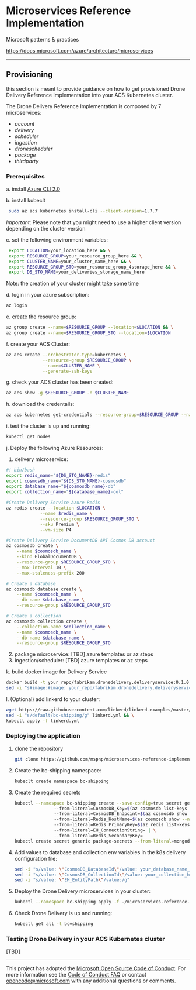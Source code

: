 # Microservices  Reference Implementation
Microsoft patterns & practices

https://docs.microsoft.com/azure/architecture/microservices

---

## Provisioning

this section is meant to provide guidance on how to get provisioned Drone Delivery Reference Implementation
into your ACS Kubernetes cluster.

The Drone Delivery Reference Implementation is composed by 7 microservices:

* *account*
* *delivery*
* *scheduler*
* *ingestion*
* *dronescheduler*
* *package*
* *thirdparty*

### Prerequisites

a. install [Azure CLI 2.0](https://docs.microsoft.com/en-us/cli/azure/install-azure-cli)

b. install kubeclt
   ```bash
    sudo az acs kubernetes install-cli --client-version=1.7.7
   ```
   *Important*: Please note that you might need to use a higher client version depending on the cluster version

c. set the following environment variables:
   ```bash
    export LOCATION=your_location_here && \
    export RESOURCE_GROUP=your_resource_group_here && \
    export CLUSTER_NAME=your_cluster_name_here && \
    export RESOURCE_GROUP_STO=your_resource_group_4storage_here && \
    export DS_STO_NAME=your_deliveries_storage_name_here
   ```
   Note: the creation of your cluster might take some time

d. login in your azure subscription:
   ```bash
   az login
   ```

e. create the resource group:
   ```bash
   az group create --name=$RESOURCE_GROUP --location=$LOCATION && \
   az group create --name=$RESOURCE_GROUP_STO --location=$LOCATION
   ```

f. create your ACS Cluster:
   ```bash
   az acs create --orchestrator-type=kubernetes \
                 --resource-group $RESOURCE_GROUP \
                 --name=$CLUSTER_NAME \
                 --generate-ssh-keys
   ```

g. check your ACS cluster has been created:
   ```bash
   az acs show -g $RESOURCE_GROUP -n $CLUSTER_NAME
   ```

h. download the credentails:
   ```bash
   az acs kubernetes get-credentials --resource-group=$RESOURCE_GROUP --name=$CLUSTER_NAME
   ```

i. test the cluster is up and running:
   ```bash
   kubectl get nodes
   ```

j. Deploy the following Azure Resources:

   1. delivery microservice:
   ```bash
   #! bin/bash
   export redis_name="${DS_STO_NAME}-redis"
   export cosmosdb_name="${DS_STO_NAME}-cosmosdb"
   export database_name="${cosmosdb_name}-db"
   export collection_name="${database_name}-col"
    
   #Create Delivery Service Azure Redis 
   az redis create --location $LOCATION \
                --name $redis_name \
                --resource-group $RESOURCE_GROUP_STO \
                --sku Premium \
                --vm-size P4

   #Create Delivery Service DocumentDB API Cosmos DB account
   az cosmosdb create \
       --name $cosmosdb_name \
       --kind GlobalDocumentDB \
       --resource-group $RESOURCE_GROUP_STO \
       --max-interval 10 \
       --max-staleness-prefix 200 
   
   # Create a database 
   az cosmosdb database create \
       --name $cosmosdb_name \
       --db-name $database_name \
       --resource-group $RESOURCE_GROUP_STO
   
   # Create a collection
   az cosmosdb collection create \
       --collection-name $collection_name \
       --name $cosmosdb_name \
       --db-name $database_name \
       --resource-group $RESOURCE_GROUP_STO
   ```

   2. package microservice: [TBD] azure templates or az steps 
   3. ingestion/scheduler: [TBD] azure templates or az steps

k. build docker image for Delivery Service
   ```bash
   docker build -t your_repo/fabrikam.dronedelivery.deliveryservice:0.1.0 ./microservices-reference-implementation/src/bc-shipping/delivery/Fabrikam.DroneDelivery.DeliveryService/. && \
   sed -i "s#image:#image: your_repo/fabrikam.dronedelivery.deliveryservice:0.1.0#g" ./microservices-reference-implementation/k8s/delivery.yaml
   ```

l. (Optional) add linkerd to your cluster:
   ```bash
   wget https://raw.githubusercontent.com/linkerd/linkerd-examples/master/k8s-daemonset/k8s/linkerd.yml && \
   sed -i "s/default/bc-shipping/g" linkerd.yml && \
   kubectl apply -f linkerd.yml
   ```

### Deploying the application 

1. clone the repository
   ```bash
   git clone https://github.com/mspnp/microservices-reference-implementation.git
   ```

2. Create the bc-shipping namespace:
   ```bash
   kubeclt create namespace bc-shipping
   ```

3. Create the required secrets 
   ```bash
   kubectl --namespace bc-shipping create --save-config=true secret generic delivery-storageconf | \
                  --from-literal=CosmosDB_Key=$(az cosmosdb list-keys --name $cosmosdb_name --resource-group $RESOURCE_GROUP_STO --query "primaryMasterKey") | \
                  --from-literal=CosmosDB_Endpoint=$(az cosmosdb show --name $cosmosdb_name --resource-group $RESOURCE_GROUP_STO --query documentEndpoint) | \
                  --from-literal=Redis_HostName=$(az cosmosdb show --name $cosmosdb_name --resource-group $RESOURCE_GROUP_STO --query documentEndpoint) | \
                  --from-literal=Redis_PrimaryKey=$(az redis list-keys --name $redis_name --resource-group $RESOURCE_GROUP_STO --query primaryKey) | \
                  --from-literal=EH_ConnectionString= | \
                  --from-literal=Redis_SecondaryKey=
   kubectl create secret generic package-secrets --from-literal=mongodb-pwd=your_mongodb_connection_string
   ```

4. Add values to database and collection env variables in the k8s delivery configuration file:

   ```bash
   sed -i "s/value: \"CosmosDB_DatabaseId\"/value: your_database_name_here/g" "./microservices-reference-implementation/k8s/delivery.yaml" && \
   sed -i "s/value: \"CosmosDB_CollectionId\"/value: your_collection_here/g"  "./microservices-reference-implementation/k8s/delivery.yaml" && \
   sed -i "s/value: \"EH_EntityPath\"/value:/g"                               "./microservices-reference-implementation/k8s/delivery.yaml"
   ```

5. Deploy the Drone Delivery microservices in your cluster:
   ```bash
   kubectl --namespace bc-shipping apply -f ./microservices-reference-implementation/k8s/
   ```

6. Check Drone Delivery is up and running:
   ```bash
   kubectl get all -l bc=shipping
   ```

### Testing Drone Delivery in your ACS Kubernetes cluster

  [TBD]

---

This project has adopted the [Microsoft Open Source Code of Conduct](https://opensource.microsoft.com/codeofconduct/). For more information see the [Code of Conduct FAQ](https://opensource.microsoft.com/codeofconduct/faq/) or contact [opencode@microsoft.com](mailto:opencode@microsoft.com) with any additional questions or comments.
